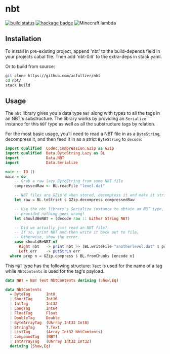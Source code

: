 # nbt

[![build status][build]][travis]
[![hackage badge][badge]][hackage]
![Minecraft lambda](https://raw.githubusercontent.com/acfoltzer/nbt/master/img/logo.png)

## Installation

To install in pre-existing project, append 'nbt' to the build-depends field in your projects cabal file. Then add 'nbt-0.6' to the extra-deps in stack.yaml.

Or to build from source:
```bash
git clone https://github.com/acfoltzer/nbt
cd nbt/
stack build
```

## Usage

The `nbt` library gives you a data type `NBT` along with types to all the tags in an NBT's substructure. The library works by providing an `Serialize` instance for this `NBT` type as well as all the substructure tags by relation.

For the most basic usage, you'll need to read a NBT file in as a `ByteString`, decompress it, and then feed it in as a strict `ByteString` to `decode`:

```haskell
import qualified  Codec.Compression.GZip as GZip
import qualified  Data.ByteString.Lazy as BL
import            Data.NBT
import            Data.Serialize

main :: IO ()
main = do
    -- Grab a raw lazy ByteString from some NBT file
    compressedRaw <- BL.readFile "level.dat"

    -- NBT files are GZip'd when stored, decompress it and make it strict
    let raw = BL.toStrict $ GZip.decompress compressedRaw

    -- Use the nbt library's Serialize instance to obtain an NBT type,
    -- provided nothing goes wrong!
    let shouldBeNBT = (decode raw :: Either String NBT)

    -- Did we actually just read an NBT file?
    -- If so, print NBT and then write it back out to file.
    -- Otherwise, show the error.
    case shouldBeNBT of
      Right nbt   -> print nbt >> (BL.writeFile "anotherlevel.dat" $ prep nbt)
      Left err    -> putStrLn err
  where prep n = GZip.compress $ BL.fromChunks [encode n]
```

This `NBT` type has the following structure: `Text` is used for the name of a
tag while `NbtContents` is used for the tag's payload.

```haskell
data NBT = NBT Text NbtContents deriving (Show,Eq)

data NbtContents
  = ByteTag       Int8
  | ShortTag      Int16
  | IntTag        Int32
  | LongTag       Int64
  | FloatTag      Float
  | DoubleTag     Double
  | ByteArrayTag  (UArray Int32 Int8)
  | StringTag     T.Text
  | ListTag       (Array Int32 NbtContents)
  | CompoundTag   [NBT]
  | IntArrayTag   (UArray Int32 Int32)
  deriving (Show,Eq)
```

[build]: https://travis-ci.org/acfoltzer/nbt.png?branch=master
[travis]: https://travis-ci.org/acfoltzer/nbt
[badge]: https://img.shields.io/hackage/v/nbt.svg
[hackage]: http://hackage.haskell.org/package/nbt

